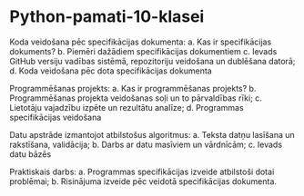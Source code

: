 # Python-pamati-10-klasei
Koda veidošana pēc specifikācijas dokumenta:
a.	Kas ir specifikācijas dokuments?
b.	Piemēri dažādiem specifikācijas dokumentiem
c.	Ievads GitHub versiju vadības sistēmā, repozitoriju veidošana un dublēšana datorā;
d.	Koda veidošana pēc dota specifikācijas dokumenta

Programmēšanas projekts:
a. Kas ir programmēšanas projekts?
b. Programmēšanas projekta veidošanas soļi un to pārvaldības rīki;
c. Lietotāju vajadzību izpēte un rezultātu analīze;
d. Programmas specifikācijas veidošana


Datu apstrāde izmantojot atbilstošus algoritmus:
a. Teksta datņu lasīšana un rakstīšana, validācija;
b. Darbs ar datu masīviem un vārdnīcām;
c. Ievads datu bāzēs 

Praktiskais darbs:
a. Programmas specifikācijas izveide atbilstoši dotai problēmai;
b. Risinājuma izveide pēc veidotā specifikācijas dokumenta.
